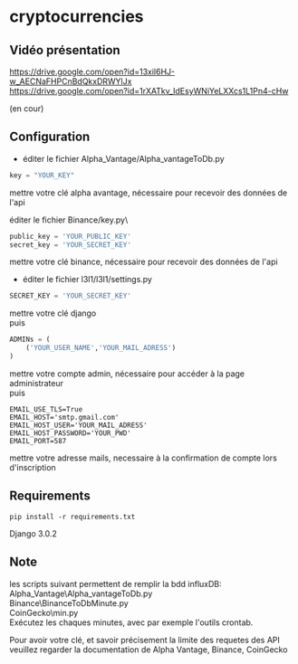 # cryptocurrencies

## Vidéo présentation

https://drive.google.com/open?id=13xil6HJ-w_AECNaFHPCnBdQkxDRWYlJx \
https://drive.google.com/open?id=1rXATkv_IdEsyWNiYeLXXcs1L1Pn4-cHw

(en cour)

## Configuration

- éditer le fichier Alpha_Vantage/Alpha_vantageToDb.py
```python
key = "YOUR_KEY"
```
mettre votre clé alpha avantage, nécessaire pour recevoir des données de l'api

éditer le fichier Binance/key.py\
```python
public_key = 'YOUR_PUBLIC_KEY'
secret_key = 'YOUR_SECRET_KEY'
```
mettre votre clé binance, nécessaire pour recevoir des données de l'api

- éditer le fichier l3l1/l3l1/settings.py
```python
SECRET_KEY = 'YOUR_SECRET_KEY'
```
mettre votre clé django\
puis
```python
ADMINs = (
    ('YOUR_USER_NAME','YOUR_MAIL_ADRESS')
)
```
mettre votre compte admin, nécessaire pour accéder à la page administrateur\
puis
```
EMAIL_USE_TLS=True
EMAIL_HOST='smtp.gmail.com'
EMAIL_HOST_USER='YOUR_MAIL_ADRESS'
EMAIL_HOST_PASSWORD='YOUR_PWD'
EMAIL_PORT=587
```
mettre votre adresse mails, necessaire à la confirmation de compte lors d'inscription


## Requirements
```
pip install -r requirements.txt
```
Django 3.0.2

## Note
les scripts suivant permettent de remplir la bdd influxDB:\
Alpha_Vantage\Alpha_vantageToDb.py\
Binance\BinanceToDbMinute.py\
CoinGecko\min.py\
Exécutez les chaques minutes, avec par exemple l'outils crontab.

Pour avoir votre clé, et savoir précisement la limite des requetes des API veuillez regarder la documentation de Alpha Vantage, Binance, CoinGecko
